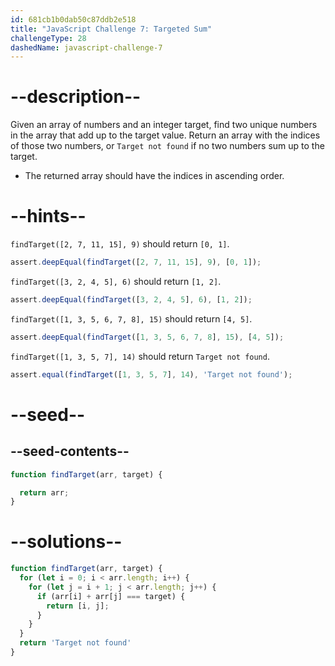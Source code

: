 ```yaml
---
id: 681cb1b0dab50c87ddb2e518
title: "JavaScript Challenge 7: Targeted Sum"
challengeType: 28
dashedName: javascript-challenge-7
---
```


# --description--

Given an array of numbers and an integer target, find two unique numbers in the array that add up to the target value. Return an array with the indices of those two numbers, or `Target not found` if no two numbers sum up to the target.

- The returned array should have the indices in ascending order.

# --hints--

`findTarget([2, 7, 11, 15], 9)` should return `[0, 1]`.

```js
assert.deepEqual(findTarget([2, 7, 11, 15], 9), [0, 1]);
```

`findTarget([3, 2, 4, 5], 6)` should return `[1, 2]`.

```js
assert.deepEqual(findTarget([3, 2, 4, 5], 6), [1, 2]);
```

`findTarget([1, 3, 5, 6, 7, 8], 15)` should return `[4, 5]`.

```js
assert.deepEqual(findTarget([1, 3, 5, 6, 7, 8], 15), [4, 5]);
```

`findTarget([1, 3, 5, 7], 14)` should return `Target not found`.

```js
assert.equal(findTarget([1, 3, 5, 7], 14), 'Target not found');
```

# --seed--

## --seed-contents--

```js
function findTarget(arr, target) {

  return arr;
}
```

# --solutions--

```js
function findTarget(arr, target) {
  for (let i = 0; i < arr.length; i++) {
    for (let j = i + 1; j < arr.length; j++) {
      if (arr[i] + arr[j] === target) {
        return [i, j];
      }
    }
  }
  return 'Target not found'
}
```
